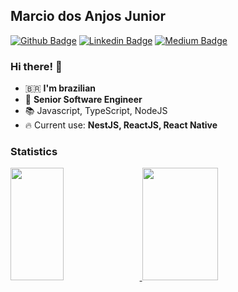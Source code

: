 ## Marcio dos Anjos Junior

[![Github Badge](https://img.shields.io/badge/-Github-000?style=flat-square&logo=Github&logoColor=white&link=https://github.com/marciodajr)](https://github.com/marciodajr)
[![Linkedin Badge](https://img.shields.io/badge/-LinkedIn-blue?style=flat-square&logo=Linkedin&logoColor=white&link=https://www.linkedin.com/in/marciodajr)](https://www.linkedin.com/in/marciodajr)
[![Medium Badge](https://img.shields.io/badge/-Medium-black?style=flat-square&logo=Medium&logoColor=white&link=https://medium.com/@marciodosanjosjunior)](https://medium.com/@marciodosanjosjunior)

### Hi there! 👋

* 🇧🇷 **I'm brazilian**
* 🧙 **Senior Software Engineer**
* 📚 Javascript, TypeScript, NodeJS
* 🔥 Current use: **NestJS, ReactJS, React Native**

### Statistics

<div>
  <a href="https://github.com/marciodajr">
  <img height="180em" style="width: 41%; margin:0"  src="https://github-readme-stats.vercel.app/api/top-langs/?username=marciodajr&layout=compact&theme=chartreuse-dark"/>
    <img height="180em" style="width: 49%; margin: 0" src="https://github-readme-stats.vercel.app/api?username=marciodajr&show_icons=true&theme=chartreuse-dark&include_all_commits=true&count_private=true"/>
</div>
